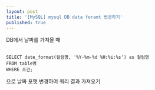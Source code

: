 ```yaml
---
layout: post
title: '[MySQL] mysql DB data foramt 변경하기'
published: true
---
```

DB에서 날짜를 가져올 때

<pre><code>
SELECT date_format(컬럼명, '%Y-%m-%d %H:%i:%s') as 컬럼명
FROM table명
WHERE 조건;
</code></pre>

으로 날짜 포맷 변경하여 쿼리 결과 가져오기
